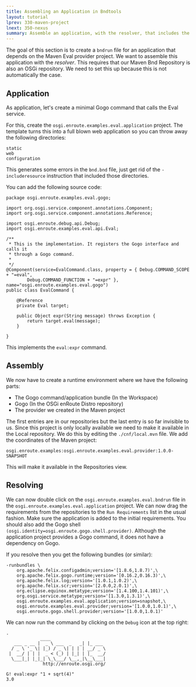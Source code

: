```yaml
---
title: Assembling an Application in Bndtools
layout: tutorial
lprev: 330-maven-project
lnext: 350-nexus
summary: Assemble an application, with the resolver, that includes the Maven Eval provider project
---
```


The goal of this section is to create a `bndrun` file for an application that depends on the Maven Eval provider project. We want to assemble this application with the _resolver_. This requires that our Maven Bnd Repository is also an OSGi repository. We need to set this up because this is not automatically the case.

## Application

As application, let's create a minimal Gogo command that calls the Eval service.

For this, create the `osgi.enroute.examples.eval.application` project. The template turns this into a full blown web application so you can throw away the following directories:

	static
	web
	configuration
	
This generates some errors in the `bnd.bnd` file, just get rid of the `-includeresource` instruction that included those directories.

You can add the following source code:

	package osgi.enroute.examples.eval.gogo;
	
	import org.osgi.service.component.annotations.Component;
	import org.osgi.service.component.annotations.Reference;
	
	import osgi.enroute.debug.api.Debug;
	import osgi.enroute.examples.eval.api.Eval;
	
	/**
	 * This is the implementation. It registers the Gogo interface and calls it
	 * through a Gogo command.
	 * 
	 */
	@Component(service=EvalCommand.class, property = { Debug.COMMAND_SCOPE + "=eval",
			Debug.COMMAND_FUNCTION + "=expr" }, name="osgi.enroute.examples.eval.gogo")
	public class EvalCommand {
		
		@Reference
		private Eval target;
	
		public Object expr(String message) throws Exception {
			return target.eval(message);
		}
	
	}

This implements the `eval:expr` command.

##  Assembly

We now have to create a runtime environment where we have the following parts:

* The Gogo command/application bundle (In the Workspace)
* Gogo (In the OSGi enRoute Distro repository)
* The provider we created in the Maven project

The first entries are in our repositories but the last entry is so far invisible to us. Since this project is only locally available we need to make it available in the Local repository. We do this by editing the `./cnf/local.mvn` file. We add the coordinates of the Maven project:

	osgi.enroute.examples:osgi.enroute.examples.eval.provider:1.0.0-SNAPSHOT

This will make it available in the Repositories view.

## Resolving

We can now double click on the `osgi.enroute.examples.eval.bndrun` file in the `osgi.enroute.examples.eval.application` project. We can now drag the requirements from the repositories to the `Run Requirements` list in the usual fashion. Make sure the application is added to the initial requirements. You should also add the Gogo shell `(osgi.identity=osgi.enroute.gogo.shell.provider)`. Although the application project provides a Gogo command, it does not have a dependency on Gogo.

If you resolve then you get the following bundles (or similar):

	-runbundles \
		org.apache.felix.configadmin;version='[1.8.6,1.8.7)',\
		org.apache.felix.gogo.runtime;version='[0.16.2,0.16.3)',\
		org.apache.felix.log;version='[1.0.1,1.0.2)',\
		org.apache.felix.scr;version='[2.0.0,2.0.1)',\
		org.eclipse.equinox.metatype;version='[1.4.100,1.4.101)',\
		org.osgi.service.metatype;version='[1.3.0,1.3.1)',\
		osgi.enroute.examples.eval.application;version=snapshot,\
		osgi.enroute.examples.eval.provider;version='[1.0.0,1.0.1)',\
		osgi.enroute.gogo.shell.provider;version='[1.0.0,1.0.1)'

We can now run the command by clicking on the `Debug` icon at the top right:

	.
	             ____
	   ___ _ __ |  _ \ ___  _   _| |_ ___ 
	  / _ \ '_ \| |_) / _ \| | | | __/ _ \
	 |  __/ | | |  _ < (_) | |_| | |_  __/
	  \___|_| |_|_| \_\___/ \__,_|\__\___|
	              http://enroute.osgi.org/
	              
	G! eval:expr "1 + sqrt(4)"
	3.0



 


